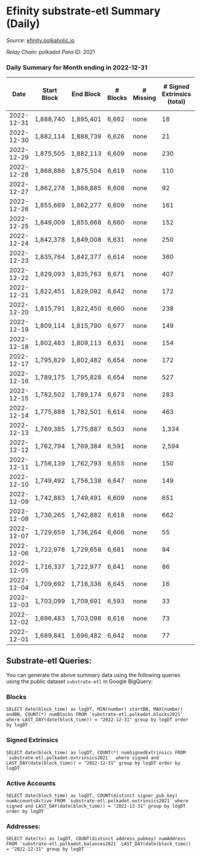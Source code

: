 # Efinity substrate-etl Summary (Daily)

_Source_: [efinity.polkaholic.io](https://efinity.polkaholic.io)

*Relay Chain*: polkadot
*Para ID*: 2021



### Daily Summary for Month ending in 2022-12-31


| Date | Start Block | End Block | # Blocks | # Missing | # Signed Extrinsics (total) | # Active Accounts | # Addresses with Balances | # Events | # Transfers | # XCM Transfers In | # XCM Transfers Out |
| ---- | ----------- | --------- | -------- | --------- | --------------------------- | ----------------- | ------------------------- | -------- | ----------- | ------------------ | ------------------- |
| 2022-12-31 | 1,888,740 | 1,895,401 | 6,662 | none  | 18 | 12 | 15,846 | 13,463 | 5  |   |   |
| 2022-12-30 | 1,882,114 | 1,888,739 | 6,626 | none  | 21 | 18 | 15,843 | 13,390 | 9  |   |   |
| 2022-12-29 | 1,875,505 | 1,882,113 | 6,609 | none  | 230 | 11 | 15,842 | 15,350 | 12  |   |   |
| 2022-12-28 | 1,868,886 | 1,875,504 | 6,619 | none  | 110 | 18 | 15,841 | 14,144 | 18  |   |   |
| 2022-12-27 | 1,862,278 | 1,868,885 | 6,608 | none  | 92 | 17 | 15,838 | 13,994 | 9  |   |   |
| 2022-12-26 | 1,855,669 | 1,862,277 | 6,609 | none  | 161 | 20 | 15,835 | 14,622 | 14  |   |   |
| 2022-12-25 | 1,849,009 | 1,855,668 | 6,660 | none  | 152 | 13 |  | 14,655 | 13  |   |   |
| 2022-12-24 | 1,842,378 | 1,849,008 | 6,631 | none  | 250 | 19 |  | 15,491 | 22  |   |   |
| 2022-12-23 | 1,835,764 | 1,842,377 | 6,614 | none  | 360 | 17 |  | 16,455 | 18  |   |   |
| 2022-12-22 | 1,829,093 | 1,835,763 | 6,671 | none  | 407 | 13 |  | 16,992 | 18  |   |   |
| 2022-12-21 | 1,822,451 | 1,829,092 | 6,642 | none  | 172 | 28 |  | 14,665 | 26  |   |   |
| 2022-12-20 | 1,815,791 | 1,822,450 | 6,660 | none  | 238 | 18 |  | 15,214 | 25  |   |   |
| 2022-12-19 | 1,809,114 | 1,815,790 | 6,677 | none  | 149 | 20 |  | 14,610 | 19  |   |   |
| 2022-12-18 | 1,802,483 | 1,809,113 | 6,631 | none  | 154 | 10 |  | 17,605 | 16  |   |   |
| 2022-12-17 | 1,795,829 | 1,802,482 | 6,654 | none  | 172 | 11 | 15,811 | 16,837 | 17  |   |   |
| 2022-12-16 | 1,789,175 | 1,795,828 | 6,654 | none  | 527 | 12 | 15,808 | 17,716 | 25  |   |   |
| 2022-12-15 | 1,782,502 | 1,789,174 | 6,673 | none  | 283 | 16 | 15,805 | 15,815 | 19  |   |   |
| 2022-12-14 | 1,775,888 | 1,782,501 | 6,614 | none  | 463 | 7 | 15,803 | 17,424 | 22  |   |   |
| 2022-12-13 | 1,769,385 | 1,775,887 | 6,503 | none  | 1,334 | 13 | 15,802 | 25,952 | 52  |   |   |
| 2022-12-12 | 1,762,794 | 1,769,384 | 6,591 | none  | 2,594 | 19 |  | 42,836 | 39  |   |   |
| 2022-12-11 | 1,756,139 | 1,762,793 | 6,655 | none  | 150 | 12 | 15,794 | 14,627 | 9  |   |   |
| 2022-12-10 | 1,749,492 | 1,756,138 | 6,647 | none  | 149 | 13 |  | 14,604 | 14  |   |   |
| 2022-12-09 | 1,742,883 | 1,749,491 | 6,609 | none  | 651 | 17 |  | 19,118 | 34  |   |   |
| 2022-12-08 | 1,736,265 | 1,742,882 | 6,618 | none  | 662 | 20 |  | 19,439 | 30  |   |   |
| 2022-12-07 | 1,729,659 | 1,736,264 | 6,606 | none  | 55 | 14 |  | 13,650 | 8  |   |   |
| 2022-12-06 | 1,722,978 | 1,729,658 | 6,681 | none  | 94 | 28 |  | 13,969 | 24  |   |   |
| 2022-12-05 | 1,716,337 | 1,722,977 | 6,641 | none  | 86 | 20 |  | 13,901 | 11  |   |   |
| 2022-12-04 | 1,709,692 | 1,716,336 | 6,645 | none  | 16 | 7 | 15,772 | 13,414 | 5  | 1  |   |
| 2022-12-03 | 1,703,099 | 1,709,691 | 6,593 | none  | 33 | 18 |  | 13,397 | 10  |   |   |
| 2022-12-02 | 1,696,483 | 1,703,098 | 6,616 | none  | 73 | 20 |  | 13,699 | 18  |   |   |
| 2022-12-01 | 1,689,841 | 1,696,482 | 6,642 | none  | 77 | 20 |  | 13,848 | 10  |   |   |

## Substrate-etl Queries:
You can generate the above summary data using the following queries using the public dataset `substrate-etl` in Google BigQuery:


### Blocks
```
SELECT date(block_time) as logDT, MIN(number) startBN, MAX(number) endBN, COUNT(*) numBlocks FROM `substrate-etl.polkadot.blocks2021`  where LAST_DAY(date(block_time)) = "2022-12-31" group by logDT order by logDT
```


### Signed Extrinsics
```
SELECT date(block_time) as logDT, COUNT(*) numSignedExtrinsics FROM `substrate-etl.polkadot.extrinsics2021`  where signed and LAST_DAY(date(block_time)) = "2022-12-31" group by logDT order by logDT
```


### Active Accounts
```
SELECT date(block_time) as logDT, COUNT(distinct signer_pub_key) numAccountsActive FROM `substrate-etl.polkadot.extrinsics2021` where signed and LAST_DAY(date(block_time)) = "2022-12-31" group by logDT order by logDT
```


### Addresses:
```
SELECT date(ts) as logDT, COUNT(distinct address_pubkey) numAddress FROM `substrate-etl.polkadot.balances2021` LAST_DAY(date(block_time)) = "2022-12-31" group by logDT```

